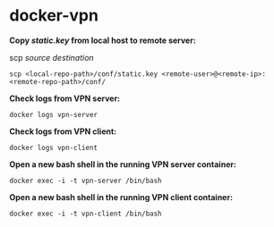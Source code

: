 # docker-vpn


**Copy _static.key_ from local host to remote server:**

scp _source destination_

`scp <local-repo-path>/conf/static.key <remote-user>@<remote-ip>:<remote-repo-path>/conf/`


**Check logs from VPN server:**

`docker logs vpn-server`


**Check logs from VPN client:**

`docker logs vpn-client`


**Open a new bash shell in the running VPN server container:**

`docker exec -i -t vpn-server /bin/bash`


**Open a new bash shell in the running VPN client container:**

`docker exec -i -t vpn-client /bin/bash`